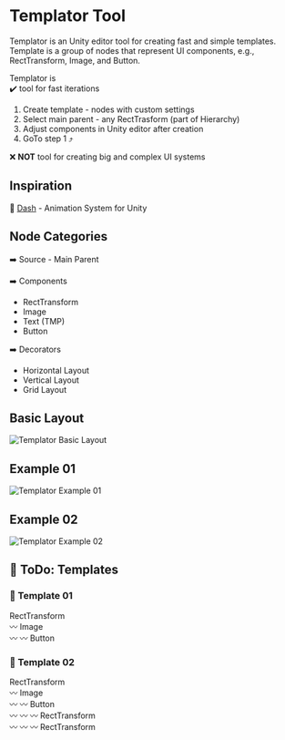 # Templator Tool
Templator is an Unity editor tool for creating fast and simple templates.
Template is a group of nodes that represent UI components, e.g., RectTransform, Image, and Button.

Templator is<br>
 :heavy_check_mark: tool for fast iterations
  1. Create template - nodes with custom settings
  2. Select main parent - any RectTrasform (part of Hierarchy)
  3. Adjust components in Unity editor after creation
  4. GoTo step 1 :arrow_heading_up:
 
 :x: <b>NOT</b> tool for creating big and complex UI systems
 
## Inspiration
:star2: [Dash](https://github.com/pshtif/Dash) - Animation System for Unity

## Node Categories
:arrow_right: Source - Main Parent

:arrow_right: Components
  * RectTransform
  * Image
  * Text (TMP)
  * Button

:arrow_right: Decorators
  * Horizontal Layout
  * Vertical Layout
  * Grid Layout

## Basic Layout
![Templator Basic Layout](http://dev.unobex.eu/images/BasicLayout.png)

## Example 01
![Templator Example 01](http://dev.unobex.eu/images/Example01.png)

## Example 02
![Templator Example 02](http://dev.unobex.eu/images/Example02.png)

## :hammer: ToDo: Templates
### :triangular_ruler: Template 01
  RectTransform<br>
  :wavy_dash: Image<br>
  :wavy_dash: :wavy_dash: Button
  
### :triangular_ruler: Template 02
  RectTransform<br>
  :wavy_dash: Image<br>
  :wavy_dash: :wavy_dash: Button<br>
  :wavy_dash: :wavy_dash: :wavy_dash: RectTransform<br>
  :wavy_dash: :wavy_dash: :wavy_dash: RectTransform
